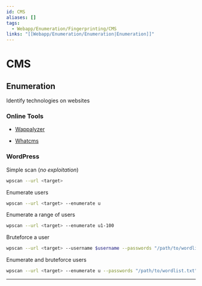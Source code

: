 ```yaml
---
id: CMS
aliases: []
tags:
  - Webapp/Enumeration/Fingerprinting/CMS
links: "[[Webapp/Enumeration/Enumeration|Enumeration]]"
---
```


# CMS

<!-- Enumeration {{{-->
## Enumeration

Identify technologies on websites

<!-- Online Tools {{{-->
### Online Tools

- [Wappalyzer](https://www.wappalyzer.com/)

- [Whatcms](https://whatcms.org/)

<!-- }}} -->

<!-- WordPress {{{-->
### WordPress

Simple scan (*no exploitation*)

```sh
wpscan --url <target>
```

Enumerate users

```sh
wpscan --url <target> --enumerate u
```

Enumerate a range of users

```sh
wpscan --url <target> --enumerate u1-100
```

Bruteforce a user

```sh
wpscan --url <target> --username $username --passwords "/path/to/wordlist.txt"
```

Enumerate and bruteforce users

```sh
wpscan --url <target> --enumerate u --passwords "/path/to/wordlist.txt"
```

<!-- }}} -->

___
<!-- }}} -->
